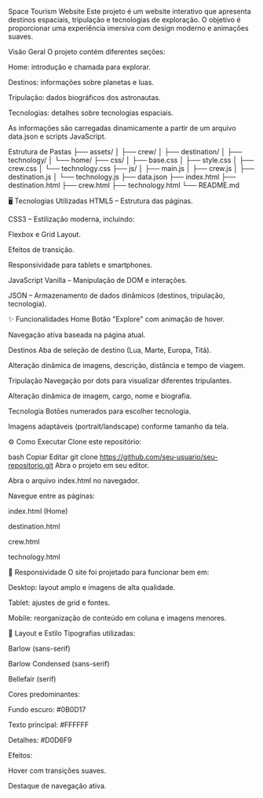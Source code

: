 Space Tourism Website
Este projeto é um website interativo que apresenta destinos espaciais, tripulação e tecnologias de exploração. O objetivo é proporcionar uma experiência imersiva com design moderno e animações suaves.

Visão Geral
O projeto contém diferentes seções:

Home: introdução e chamada para explorar.

Destinos: informações sobre planetas e luas.

Tripulação: dados biográficos dos astronautas.

Tecnologias: detalhes sobre tecnologias espaciais.

As informações são carregadas dinamicamente a partir de um arquivo data.json e scripts JavaScript.

Estrutura de Pastas
├── assets/
│   ├── crew/
│   ├── destination/
│   ├── technology/
│   └── home/
├── css/
│   ├── base.css
│   ├── style.css
│   ├── crew.css
│   └── technology.css
├── js/
│   ├── main.js
│   ├── crew.js
│   ├── destination.js
│   └── technology.js
├── data.json
├── index.html
├── destination.html
├── crew.html
├── technology.html
└── README.md

🖥️ Tecnologias Utilizadas
HTML5 – Estrutura das páginas.

CSS3 – Estilização moderna, incluindo:

Flexbox e Grid Layout.

Efeitos de transição.

Responsividade para tablets e smartphones.

JavaScript Vanilla – Manipulação de DOM e interações.

JSON – Armazenamento de dados dinâmicos (destinos, tripulação, tecnologia).

✨ Funcionalidades
Home
Botão "Explore" com animação de hover.

Navegação ativa baseada na página atual.

Destinos
Aba de seleção de destino (Lua, Marte, Europa, Titã).

Alteração dinâmica de imagens, descrição, distância e tempo de viagem.

Tripulação
Navegação por dots para visualizar diferentes tripulantes.

Alteração dinâmica de imagem, cargo, nome e biografia.

Tecnologia
Botões numerados para escolher tecnologia.

Imagens adaptáveis (portrait/landscape) conforme tamanho da tela.

⚙️ Como Executar
Clone este repositório:

bash
Copiar
Editar
git clone https://github.com/seu-usuario/seu-repositorio.git
Abra o projeto em seu editor.

Abra o arquivo index.html no navegador.

Navegue entre as páginas:

index.html (Home)

destination.html

crew.html

technology.html

📐 Responsividade
O site foi projetado para funcionar bem em:

Desktop: layout amplo e imagens de alta qualidade.

Tablet: ajustes de grid e fontes.

Mobile: reorganização de conteúdo em coluna e imagens menores.

🎨 Layout e Estilo
Tipografias utilizadas:

Barlow (sans-serif)

Barlow Condensed (sans-serif)

Bellefair (serif)

Cores predominantes:

Fundo escuro: #0B0D17

Texto principal: #FFFFFF

Detalhes: #D0D6F9

Efeitos:

Hover com transições suaves.

Destaque de navegação ativa.
